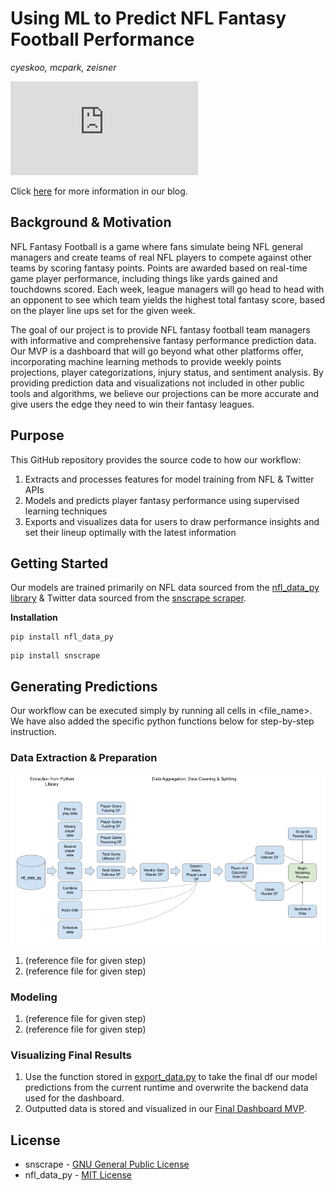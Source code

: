 # Using ML to Predict NFL Fantasy Football Performance
*cyeskoo, mcpark, zeisner*

![alt text](https://github.com/mooncpark/nfl_fantasy_prediction/blob/main/poster.pdf)

Click [here](https://docs.google.com/document/d/1NXc-nB46SxTuLS9GU_CiDFvoz0szuS7YYCcqL0AKtWE) for more information in our blog.

## Background & Motivation

NFL Fantasy Football is a game where fans simulate being NFL general managers and create teams of real NFL players to compete against other teams by scoring fantasy points. Points are awarded based on real-time game player performance, including things like yards gained and touchdowns scored. Each week, league managers will go head to head with an opponent to see which team yields the highest total fantasy score, based on the player line ups set for the given week.

The goal of our project is to provide NFL fantasy football team managers with informative and comprehensive fantasy performance prediction data. Our MVP is a dashboard that will go beyond what other platforms offer, incorporating machine learning methods to provide weekly points projections, player categorizations, injury status, and sentiment analysis. By providing prediction data and visualizations not included in other public tools and algorithms, we believe our projections can be more accurate and give users the edge they need to win their fantasy leagues.

## Purpose

This GitHub repository provides the source code to how our workflow: 
1. Extracts and processes features for model training from NFL & Twitter APIs
2. Models and predicts player fantasy performance using supervised learning techniques
3. Exports and visualizes data for users to draw performance insights and set their lineup optimally with the latest information

## Getting Started

Our models are trained primarily on NFL data sourced from the [nfl_data_py library](https://github.com/cooperdff/nfl_data_py) & Twitter data sourced from the [snscrape scraper](https://github.com/JustAnotherArchivist/snscrape).

**Installation**

~~~
pip install nfl_data_py
~~~

~~~
pip install snscrape
~~~

## Generating Predictions

Our workflow can be executed simply by running all cells in <file_name>. We have also added the specific python functions below for step-by-step instruction.

### Data Extraction & Preparation

![alt text](https://github.com/mooncpark/nfl_fantasy_prediction/blob/main/data_processing.png)

1. (reference file for given step)
2. (reference file for given step)

### Modeling

1. (reference file for given step)
2. (reference file for given step)

### Visualizing Final Results

1. Use the function stored in [export_data.py](https://github.com/mooncpark/nfl_fantasy_prediction/blob/main/export_data.py) to take the final df our model predictions from the current runtime and overwrite the backend data used for the dashboard.
2. Outputted data is stored and visualized in our [Final Dashboard MVP](https://lookerstudio.google.com/u/1/reporting/b9277c40-6df9-48d2-9cbf-346c0c52b8f3/page/iUELD).

## License

* snscrape - [GNU General Public License](https://www.gnu.org/licenses/)
* nfl_data_py - [MIT License](https://choosealicense.com/licenses/mit/)
